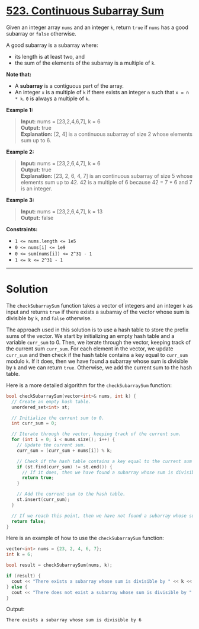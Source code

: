 # [523. Continuous Subarray Sum](https://leetcode.com/problems/continuous-subarray-sum/)

Given an integer array `nums` and an integer `k`, return `true` if `nums` has a good subarray or `false` otherwise.

A good subarray is a subarray where:

- its length is at least two, and
- the sum of the elements of the subarray is a multiple of `k`.

**Note that:**

- A **subarray** is a contiguous part of the array.
- An integer `x` is a multiple of `k` if there exists an integer `n` such that `x = n * k`. `0` is always a multiple of `k`.
 


**Example 1:**

>**Input:** nums = [23,2,4,6,7], k = 6<br>
**Output:** true<br>
**Explanation:** [2, 4] is a continuous subarray of size 2 whose elements sum up to 6.

**Example 2:**

>**Input:** nums = [23,2,6,4,7], k = 6<br>
**Output:** true<br>
**Explanation:** [23, 2, 6, 4, 7] is an continuous subarray of size 5 whose elements sum up to 42.
42 is a multiple of 6 because 42 = 7 * 6 and 7 is an integer.

**Example 3:**

>**Input:** nums = [23,2,6,4,7], k = 13<br>
**Output:** false
 

**Constraints:**

- `1 <= nums.length <= 1e5`
- `0 <= nums[i] <= 1e9`
- `0 <= sum(nums[i]) <= 2^31 - 1`
- `1 <= k <= 2^31 - 1`
---
# Solution

The `checkSubarraySum` function takes a vector of integers and an integer `k` as input and returns `true` if there exists a subarray of the vector whose sum is divisible by `k`, and `false` otherwise.

The approach used in this solution is to use a hash table to store the prefix sums of the vector. We start by initializing an empty hash table and a variable `curr_sum` to 0. Then, we iterate through the vector, keeping track of the current sum `curr_sum`. For each element in the vector, we update `curr_sum` and then check if the hash table contains a key equal to `curr_sum` modulo `k`. If it does, then we have found a subarray whose sum is divisible by `k` and we can return `true`. Otherwise, we add the current sum to the hash table.

Here is a more detailed algorithm for the `checkSubarraySum` function:

```c++
bool checkSubarraySum(vector<int>& nums, int k) {
  // Create an empty hash table.
  unordered_set<int> st;

  // Initialize the current sum to 0.
  int curr_sum = 0;

  // Iterate through the vector, keeping track of the current sum.
  for (int i = 0; i < nums.size(); i++) {
    // Update the current sum.
    curr_sum = (curr_sum + nums[i]) % k;

    // Check if the hash table contains a key equal to the current sum modulo k.
    if (st.find(curr_sum) != st.end()) {
      // If it does, then we have found a subarray whose sum is divisible by k.
      return true;
    }

    // Add the current sum to the hash table.
    st.insert(curr_sum);
  }

  // If we reach this point, then we have not found a subarray whose sum is divisible by k.
  return false;
}
```

Here is an example of how to use the `checkSubarraySum` function:

```c++
vector<int> nums = {23, 2, 4, 6, 7};
int k = 6;

bool result = checkSubarraySum(nums, k);

if (result) {
  cout << "There exists a subarray whose sum is divisible by " << k << endl;
} else {
  cout << "There does not exist a subarray whose sum is divisible by " << k << endl;
}
```

Output:

```
There exists a subarray whose sum is divisible by 6
```